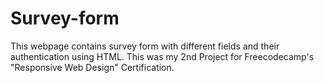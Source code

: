 # Survey-form
This webpage contains survey form with different fields and their authentication using HTML. This was my 2nd Project for Freecodecamp's "Responsive Web Design" Certification.
